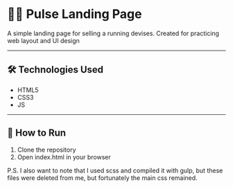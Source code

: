 # **🏃‍♂️ Pulse Landing Page**

A simple landing page for selling a running devises. Created for practicing web layout and UI design

---

## **🛠 Technologies Used**

- HTML5  
- CSS3
- JS

---

## **🚀 How to Run**
1. Clone the repository
2. Open index.html in your browser

P.S. I also want to note that I used scss and compiled it with gulp, but these files were deleted from me, but fortunately the main css remained.
